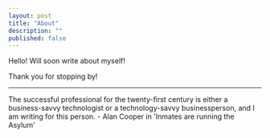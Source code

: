 ```yaml
---
layout: post
title: "About"
description: ""
published: false
---
```


Hello! Will soon write about myself!

Thank you for stopping by!


------

The successful professional for the twenty-first century is either a business-savvy technologist or a technology-savvy businessperson, and I am writing for this person. - Alan Cooper in 'Inmates are running the Asylum'